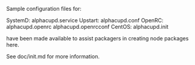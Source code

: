 Sample configuration files for:

SystemD: alphacupd.service
Upstart: alphacupd.conf
OpenRC:  alphacupd.openrc
         alphacupd.openrcconf
CentOS:  alphacupd.init

have been made available to assist packagers in creating node packages here.

See doc/init.md for more information.
